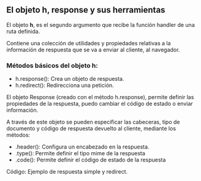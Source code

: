 ## El objeto h, response y sus herramientas

El objeto **h**, es el segundo argumento que recibe la función handler de una ruta definida.

Contiene una colección de utilidades y propiedades relativas a la información de respuesta que se va a enviar al cliente, al navegador.

### Métodos básicos del objeto h:

- h.response(): Crea un objeto de respuesta.
- h.redirect(): Redirecciona una petición.

El objeto Response (creado con el método h.response), permite definir las propiedades de la respuesta, puedo cambiar el código de estado o enviar información.  

A través de este objeto se pueden especificar las cabeceras, tipo de documento y código de respuesta devuelto al cliente, mediante los métodos: 
- .header(): Configura un encabezado en la respuesta.
- .type(): Permite definir el tipo mime de la respuesta
- .code(): Permite definir el código de estado de la respuesta

Código: Ejemplo de respuesta simple y redirect.